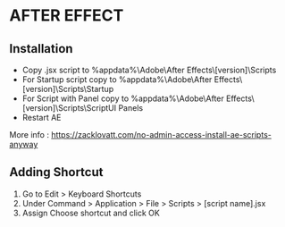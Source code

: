 # AFTER EFFECT


## Installation

- Copy .jsx script to %appdata%\Adobe\After Effects\\[version]\Scripts
- For Startup script copy to %appdata%\Adobe\After Effects\\[version]\Scripts\Startup
- For Script with Panel copy to %appdata%\Adobe\After Effects\\[version]\Scripts\ScriptUI Panels
- Restart AE

More info : https://zacklovatt.com/no-admin-access-install-ae-scripts-anyway

## Adding Shortcut
1. Go to Edit > Keyboard Shortcuts
2. Under Command > Application > File > Scripts > [script name].jsx
3. Assign Choose shortcut and click OK